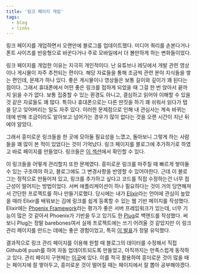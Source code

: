 ```yaml
---
title: '링크 페이지 개업'
tags:
  - blog
  - links
---
```


링크 페이지를 개업하면서 오랜만에 블로그를 업데이트했다. 미디어 쿼리를 손본다거나 폰트 사이즈를 반응형으로 바꾼다거나 주로 모바일에서 더 볼만하게 하는 변화들이었다.

링크 페이지를 개업한 이유는 지극히 개인적이다. 난 유튜브나 레딧에서 개발 관련 영상이나 게시물이 자주 추천되는 편이다. 해당 자료들을 통해 조금씩 관련 분야 지식들을 쌓는 편인데, 문제가 하나 있다. 좋은 게시물이나 영상들은 보통 길이와 깊이가 꽤 된다는 점이다. 그래서 휴대폰에서 어떤 좋은 링크를 접하게 되었을 때 그걸 한 번 앉아서 끝까지 읽을 수가 없다. 보통 집중할 수 있는 환경도 아니고, 결심하고 읽어야 이해할 수 있을 것 같은 자료들도 꽤 많다. 특히나 휴대폰으로는 다른 딴짓을 하기 꽤 쉬워서 읽다가 탭을 닫고 잊어버리는 일도 자주 있다. 이러한 문제점으로 인해 내 관심사는 계속 바뀌는 데에 반해 조금이라도 알아보고 넘어가는 경우가 많이 없다는 것을 오랜 시간이 지난 뒤에야 알았다.

그래서 흥미로운 링크들을 한 곳에 모아둘 필요성을 느꼈고, 돌아보니 그렇게 하는 사람들을 꽤 많이 본 적이 있었다는 것이 기억났다. 링크 페이지를 블로그에 추가하기로 하였고 바로 페이지를 만들었다. 링크들은 [이 섹션](https://pacokwon.org/links)에서 확인할 수 있다.

이 링크들을 어떻게 관리할지 또한 문제였다. 흥미로운 링크를 마주칠 때 빠르게 쌓아둘 수 있는 구조여야 하고, 블로그에도 그 변경사항을 반영할 수 있어야한다. 근데 이 블로그는 정적으로 만들어져 있고, 링크를 추가하고 싶다고 코드를 직접 수정하는건 너무 접근성이 떨어지는 방법이었다. 서버 애플리케이션이 하나 필요하다는 것이 거의 당연해져서 간단한 프로젝트를 하나 만들기로했다. 당시에는 내가 [Elixir](https://elixir-lang.org)라는 언어에 관심이 높았을 때라 Elixir를 배워보는 김에 링크를 쉽게 등록할 수 있는 웹 기반 페이지를 작성했다. Elixir에는 [Phoenix Framework](https://www.phoenixframework.org/)라는 평가가 좋은 서버 프레임워크가 있는데, 너무 기능이 많은 것 같아서 Phoenix가 기반을 두고 있기도 한 [Plug](https://github.com/elixir-plug/plug)로 백엔드를 작성했다. 써보니 Plug는 정말 barebones여서 실제 프로젝트에는 쓰기 어려울 것 같았지만 이 링크 관리 페이지를 만드는 데에는 좋은 경험이었고, 특히 [이 발표](https://www.youtube.com/watch?v=Z0Z4wu4CPgQ&t=1364s)가 정말 유익했다.

결과적으로 링크 관리 페이지를 이용해 원할 때 블로그의 데이터를 수정해서 직접 Github에 push를 하여 자동 업데이트되도록 만들었고, 아직까지는 만족스럽게 동작하고 있다. 관리 페이지 구현체는 [이곳](https://github.com/pacokwon/linkwaiter)에 있다. 이를 적극 활용하여 흥미로운 것이 많을 때는 페이지에 잘 쌓아두고, 흥미로운 것이 떨어질 때는 페이지에서 잘 뽑아 공부해야겠다.
